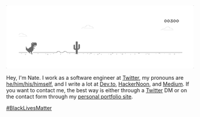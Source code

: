 <div align="center"><img src="assets/dino.gif" alt="The Google Chrome Dinosaur jumping game being played" /></div>

Hey, I'm Nate. I work as a software engineer at [Twitter](https://twitter.com), my pronouns are [he/him/his/himself](https://pronoun.is/he), and I write a lot at [Dev.to](https://dev.to/nwthomas), [HackerNoon](https://hackernoon.com/u/nwthomas), and [Medium](https://medium.com/@nwthomas). If you want to contact me, the best way is either through a [Twitter](https://twitter.com/nwthomas_) DM or on the contact form through my [personal portfolio site](https://nathanthomas.dev/).

[#BlackLivesMatter](https://blacklivesmatter.com)
